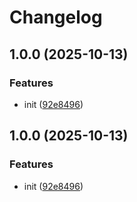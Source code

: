 # Changelog

## 1.0.0 (2025-10-13)


### Features

* init ([92e8496](https://github.com/OGS-GmbH/ngx-keycloak/commit/92e8496762cb393a1e22432611098c9556a1eaf2))

## 1.0.0 (2025-10-13)


### Features

* init ([92e8496](https://github.com/OGS-GmbH/ngx-keycloak/commit/92e8496762cb393a1e22432611098c9556a1eaf2))

